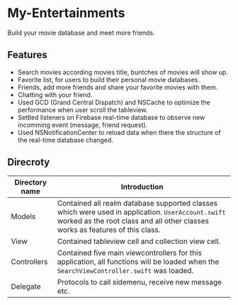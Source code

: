 # My-Entertainments
Build your movie database and meet more friends.

## Features
- Search movies according movies title, buntches of movies will show up.
- Favorite list, for users to build their personal movie databases.
- Friends, add more friends and share your favorite movies with them.
- Chatting with your friend.
- Used GCD (Grand Central Dispatch) and NSCache to optimize the performance when user scroll the tableview.
- Settled listeners on Firebase real-time database to observe new incomming event (message, friend request).
- Used NSNotificationCenter to reload data when there the structure of the real-time database changed.

## Direcroty
Directory name | Introduction
---|---
Models | Contained all realm database supported classes which were used in application. `UserAccount.swift` worked as the root class and all other classes works as features of this class.
View | Contained tableview cell and collection view cell.
Controllers | Contained five main viewcontrollers for this application, all functions will be loaded when the `SearchViewController.swift` was loaded.
Delegate | Protocols to call sidemenu, receive new message etc.

